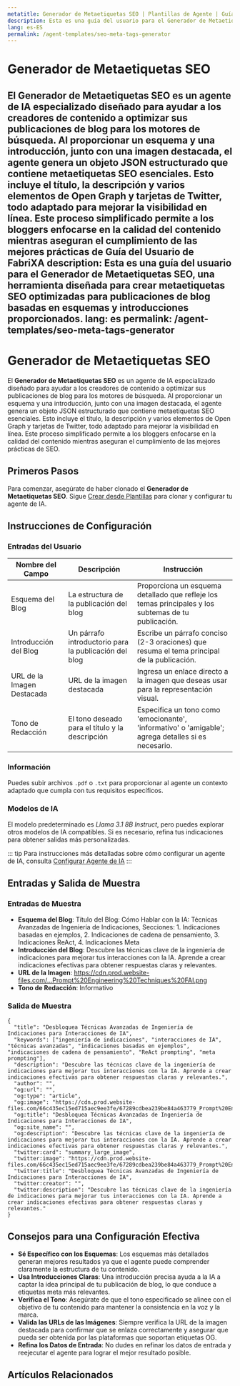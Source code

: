 ```yaml
---
metatitle: Generador de Metaetiquetas SEO | Plantillas de Agente | Guía del Usuario FabriXAI
description: Esta es una guía del usuario para el Generador de Metaetiquetas SEO, una herramienta diseñada para crear metaetiquetas SEO optimizadas para publicaciones de blog basadas en esquemas y introducciones proporcionados.
lang: es-ES
permalink: /agent-templates/seo-meta-tags-generator
---
```


# Generador de Metaetiquetas SEO

El **Generador de Metaetiquetas SEO** es un agente de IA especializado diseñado para ayudar a los creadores de contenido a optimizar sus publicaciones de blog para los motores de búsqueda. Al proporcionar un esquema y una introducción, junto con una imagen destacada, el agente genera un objeto JSON estructurado que contiene metaetiquetas SEO esenciales. Esto incluye el título, la descripción y varios elementos de Open Graph y tarjetas de Twitter, todo adaptado para mejorar la visibilidad en línea. Este proceso simplificado permite a los bloggers enfocarse en la calidad del contenido mientras aseguran el cumplimiento de las mejores prácticas de Guía del Usuario de FabriXA
description: Esta es una guía del usuario para el Generador de Metaetiquetas SEO, una herramienta diseñada para crear metaetiquetas SEO optimizadas para publicaciones de blog basadas en esquemas y introducciones proporcionados.
lang: es
permalink: /agent-templates/seo-meta-tags-generator
---

# Generador de Metaetiquetas SEO

El **Generador de Metaetiquetas SEO** es un agente de IA especializado diseñado para ayudar a los creadores de contenido a optimizar sus publicaciones de blog para los motores de búsqueda. Al proporcionar un esquema y una introducción, junto con una imagen destacada, el agente genera un objeto JSON estructurado que contiene metaetiquetas SEO esenciales. Esto incluye el título, la descripción y varios elementos de Open Graph y tarjetas de Twitter, todo adaptado para mejorar la visibilidad en línea. Este proceso simplificado permite a los bloggers enfocarse en la calidad del contenido mientras aseguran el cumplimiento de las mejores prácticas de SEO.

## Primeros Pasos

Para comenzar, asegúrate de haber clonado el **Generador de Metaetiquetas SEO**. Sigue [Crear desde Plantillas](/es/create-from-templates/) para clonar y configurar tu agente de IA.

## Instrucciones de Configuración

### Entradas del Usuario

| Nombre del Campo           | Descripción                                    | Instrucción                                                                                     |
|----------------------------|------------------------------------------------|-------------------------------------------------------------------------------------------------|
| Esquema del Blog           | La estructura de la publicación del blog        | Proporciona un esquema detallado que refleje los temas principales y los subtemas de tu publicación. |
| Introducción del Blog      | Un párrafo introductorio para la publicación del blog | Escribe un párrafo conciso (2-3 oraciones) que resuma el tema principal de la publicación.        |
| URL de la Imagen Destacada | URL de la imagen destacada                     | Ingresa un enlace directo a la imagen que deseas usar para la representación visual.               |
| Tono de Redacción          | El tono deseado para el título y la descripción | Especifica un tono como 'emocionante', 'informativo' o 'amigable'; agrega detalles si es necesario. |

### Información

Puedes subir archivos `.pdf` o `.txt` para proporcionar al agente un contexto adaptado que cumpla con tus requisitos específicos.

### Modelos de IA

El modelo predeterminado es *Llama 3.1 8B Instruct*, pero puedes explorar otros modelos de IA compatibles. Si es necesario, refina tus indicaciones para obtener salidas más personalizadas.

::: tip
Para instrucciones más detalladas sobre cómo configurar un agente de IA, consulta [Configurar Agente de IA](/es/configurar-agente-ia/)
:::

## Entradas y Salida de Muestra

### Entradas de Muestra

- **Esquema del Blog**: Título del Blog: Cómo Hablar con la IA: Técnicas Avanzadas de Ingeniería de Indicaciones, Secciones: 1. Indicaciones basadas en ejemplos, 2. Indicaciones de cadena de pensamiento, 3. Indicaciones ReAct, 4. Indicaciones Meta
- **Introducción del Blog**: Descubre las técnicas clave de la ingeniería de indicaciones para mejorar tus interacciones con la IA. Aprende a crear indicaciones efectivas para obtener respuestas claras y relevantes.
- **URL de la Imagen**: https://cdn.prod.website-files.com/...Prompt%20Engineering%20Techniques%20FAI.png
- **Tono de Redacción**: Informativo

### Salida de Muestra

```
{
  "title": "Desbloquea Técnicas Avanzadas de Ingeniería de Indicaciones para Interacciones de IA",
  "keywords": ["ingeniería de indicaciones", "interacciones de IA", "técnicas avanzadas", "indicaciones basadas en ejemplos", "indicaciones de cadena de pensamiento", "ReAct prompting", "meta prompting"],
  "description": "Descubre las técnicas clave de la ingeniería de indicaciones para mejorar tus interacciones con la IA. Aprende a crear indicaciones efectivas para obtener respuestas claras y relevantes.",
  "author": "",
  "og:url": "",
  "og:type": "article",
  "og:image": "https://cdn.prod.website-files.com/66c435ec15ed715aec9ee3fe/67289cdbea239be84a463779_Prompt%20Engineering%20Techniques%20FAI.png",
  "og:title": "Desbloquea Técnicas Avanzadas de Ingeniería de Indicaciones para Interacciones de IA",
  "og:site_name": "",
  "og:description": "Descubre las técnicas clave de la ingeniería de indicaciones para mejorar tus interacciones con la IA. Aprende a crear indicaciones efectivas para obtener respuestas claras y relevantes.",
  "twitter:card": "summary_large_image",
  "twitter:image": "https://cdn.prod.website-files.com/66c435ec15ed715aec9ee3fe/67289cdbea239be84a463779_Prompt%20Engineering%20Techniques%20FAI.png",
  "twitter:title": "Desbloquea Técnicas Avanzadas de Ingeniería de Indicaciones para Interacciones de IA",
  "twitter:creator": "",
  "twitter:description": "Descubre las técnicas clave de la ingeniería de indicaciones para mejorar tus interacciones con la IA. Aprende a crear indicaciones efectivas para obtener respuestas claras y relevantes."
}
```

## Consejos para una Configuración Efectiva

- **Sé Específico con los Esquemas**: Los esquemas más detallados generan mejores resultados ya que el agente puede comprender claramente la estructura de tu contenido.
- **Usa Introducciones Claras**: Una introducción precisa ayuda a la IA a captar la idea principal de tu publicación de blog, lo que conduce a etiquetas meta más relevantes.
- **Verifica el Tono**: Asegúrate de que el tono especificado se alinee con el objetivo de tu contenido para mantener la consistencia en la voz y la marca.
- **Valida las URLs de las Imágenes**: Siempre verifica la URL de la imagen destacada para confirmar que se enlaza correctamente y asegurar que pueda ser obtenida por las plataformas que soportan etiquetas OG.
- **Refina los Datos de Entrada**: No dudes en refinar los datos de entrada y reejecutar el agente para lograr el mejor resultado posible.

## Artículos Relacionados
